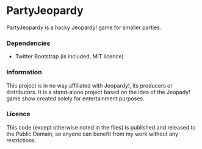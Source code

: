 # PartyJeopardy

PartyJeopardy is a hacky Jeopardy! game for smaller parties.

### Dependencies

* Twitter Bootstrap (is included, MIT licence)

### Information

This project is in no way affiliated with Jeopardy!, its producers or distributors. 
It is a stand-alone project based on the idea of the Jeopady! game show created solely for entertainment purposes. 

### Licence

This code (except otherwise noted in the files) is published and released to the Public Domain, so anyone can benefit from my work without any restrictions.
